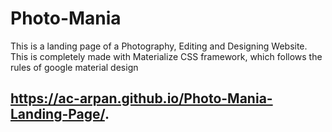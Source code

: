 # Photo-Mania

This is a landing page of a Photography, Editing and Designing Website. This is completely made with Materialize CSS framework, which follows the rules of google material design

## https://ac-arpan.github.io/Photo-Mania-Landing-Page/.
